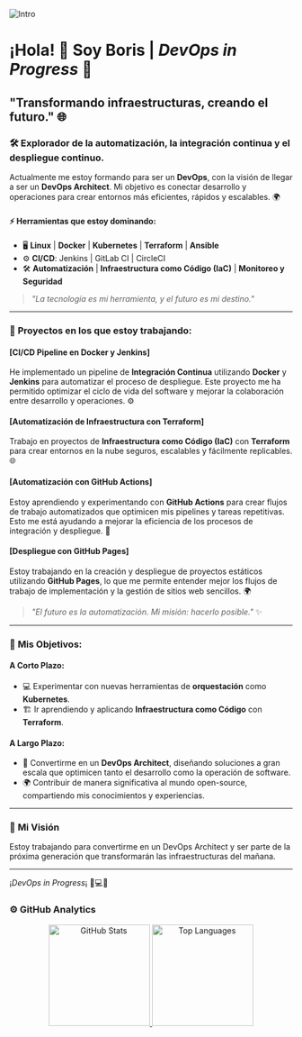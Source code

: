 ![Intro](https://media.licdn.com/dms/image/v2/D4E22AQG-4AuEEwG0IA/feedshare-shrink_800/feedshare-shrink_800/0/1728303442346?e=1736380800&v=beta&t=aZc1WGUT8YS2p--3K5L09_3Ew-gnqfHrrIuy28spYJc)


# ¡Hola! 👋 Soy **Boris** | *DevOps in Progress* 🚀  
## "Transformando infraestructuras, creando el futuro." 🌐

### 🛠️ **Explorador de la automatización, la integración continua y el despliegue continuo.**  
Actualmente me estoy formando para ser un **DevOps**, con la visión de llegar a ser un **DevOps Architect**. Mi objetivo es conectar desarrollo y operaciones para crear entornos más eficientes, rápidos y escalables. 🌍

#### ⚡ **Herramientas que estoy dominando:**

- 🖥️ **Linux** | **Docker** | **Kubernetes** | **Terraform** | **Ansible**
- ⚙️ **CI/CD**: Jenkins | GitLab CI | CircleCI
- 🛠️ **Automatización** | **Infraestructura como Código (IaC)** | **Monitoreo y Seguridad**

> *"La tecnología es mi herramienta, y el futuro es mi destino."*

---

### 🚀 **Proyectos en los que estoy trabajando:**

#### [CI/CD Pipeline en Docker y Jenkins]  
He implementado un pipeline de **Integración Continua** utilizando **Docker** y **Jenkins** para automatizar el proceso de despliegue. Este proyecto me ha permitido optimizar el ciclo de vida del software y mejorar la colaboración entre desarrollo y operaciones. ⚙️

#### [Automatización de Infraestructura con Terraform]  
Trabajo en proyectos de **Infraestructura como Código (IaC)** con **Terraform** para crear entornos en la nube seguros, escalables y fácilmente replicables. 🌐

#### [Automatización con GitHub Actions]  
Estoy aprendiendo y experimentando con **GitHub Actions** para crear flujos de trabajo automatizados que optimicen mis pipelines y tareas repetitivas. Esto me está ayudando a mejorar la eficiencia de los procesos de integración y despliegue. 🔄

#### [Despliegue con GitHub Pages]  
Estoy trabajando en la creación y despliegue de proyectos estáticos utilizando **GitHub Pages**, lo que me permite entender mejor los flujos de trabajo de implementación y la gestión de sitios web sencillos. 🌍

> *"El futuro es la automatización. Mi misión: hacerlo posible."* ✨

---

### 🌟 **Mis Objetivos:**

#### **A Corto Plazo**:
- 💻 Experimentar con nuevas herramientas de **orquestación** como **Kubernetes**.
- 🏗️ Ir aprendiendo y aplicando **Infraestructura como Código** con **Terraform**.

#### **A Largo Plazo**:
- 🚀 Convertirme en un **DevOps Architect**, diseñando soluciones a gran escala que optimicen tanto el desarrollo como la operación de software.
- 🌍 Contribuir de manera significativa al mundo open-source, compartiendo mis conocimientos y experiencias.

---

### 🌱 **Mi Visión**  
Estoy trabajando para convertirme en un DevOps Architect y ser parte de la próxima generación que transformarán las infraestructuras del mañana.

---

¡*DevOps in Progress*¡ 🚀💻🚀  

### ⚙️ GitHub Analytics

<p align="center">
  <a href="https://github.com/borizSam">
    <!-- GitHub Stats -->
    <img height="180em" src="https://github-readme-stats-eight-theta.vercel.app/api?username=borizSam&show_icons=true&theme=algolia&include_all_commits=true&count_private=true" alt="GitHub Stats"/>
    <!-- Top Languages -->
    <img height="180em" src="https://github-readme-stats-eight-theta.vercel.app/api/top-langs/?username=borizSam&layout=compact&langs_count=8&theme=algolia" alt="Top Languages"/>
  </a>
</p>


